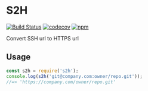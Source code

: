 # S2H
[![Build Status](https://travis-ci.com/Hongarc/s2h.svg?branch=master)](https://travis-ci.com/Hongarc/s2h)
[![codecov](https://codecov.io/gh/Hongarc/s2h/branch/master/graph/badge.svg)](https://codecov.io/gh/Hongarc/s2h)
[![npm](https://img.shields.io/npm/v/s2h)](https://www.npmjs.com/package/s2h)

Convert SSH url to HTTPS url

## Usage

```js
const s2h = require('s2h');
console.log(s2h('git@company.com:owner/repo.git'));
//=> 'https://company.com/owner/repo.git'
```
